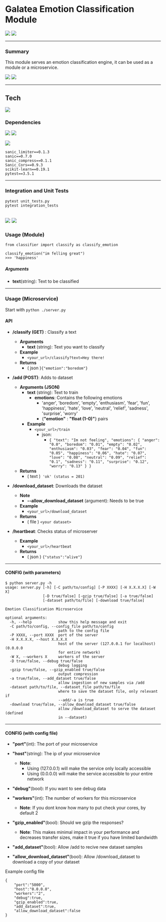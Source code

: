 # Galatea Emotion Classification Module
![](https://img.shields.io/badge/Passed-Integration%20tests-green.svg?&style=for-the-badge) ![](https://img.shields.io/badge/passed-unit%20tests-green.svg?&style=for-the-badge) 

-----
### Summary
This module serves an emotion classification engine, it can be used as a module or a microservice.

![](https://img.shields.io/badge/%20-microservice-yellow.svg?&style=for-the-badge) ![](https://img.shields.io/badge/%20-module-red.svg?&style=for-the-badge) 


-----
## Tech

![](https://img.shields.io/badge/Python-+3.5-yellow.svg?&style=for-the-badge) 

### Dependencies
![](https://img.shields.io/badge/Machine%20Learning-skLearn-orange.svg?&style=for-the-badge) ![](https://img.shields.io/badge/algorithm-naive%20bayes-yellow.svg?&style=for-the-badge)

![](https://img.shields.io/badge/Server%20Framework-sanic-blue.svg?&style=for-the-badge) 


```
sanic_limiter==0.1.3
sanic==0.7.0
sanic_compress==0.1.1
Sanic_Cors==0.9.3
scikit-learn==0.19.1
pytest==3.5.1
```
----
### Integration and Unit Tests
```
pytest unit_tests.py
pytest integration_tests
```
![](https://img.shields.io/badge/Passed-Integration%20tests-green.svg?&style=for-the-badge) ![](https://img.shields.io/badge/passed-unit%20tests-green.svg?&style=for-the-badge) 
----
### Usage (Module)
```
from classifier import classify as classify_emotion

classify_emotion("im felling great")
>>> 'happiness'
```
##### Arguments
- **text**(string): Text to be classified


----
### Usage (Microservice)
Start with `python ./server.py`
#### API
- **/classify (GET)** : Classify a text
    -  **Arguments**
        -   **text** (string): Text you want to classify      
    - **Example**
        - `<your_url>/classify?text=Hey there!`
    - **Returns**
         - ( json )`{"emotion":"boredom"}`
- **/add (POST)**: Adds to dataset
    -  **Arguments (JSON)**
        - **text** (string): Text to train 
            - **emotions**: Contains the following emotions
                - 'anger', 'boredom', 'empty', 'enthusiasm', 'fear', 'fun', 'happiness', 'hate', 'love', 'neutral', 'relief', 'sadness', 'surprise', 'worry' 
                - {**"emotion"** : **"float (1-0)"**} pairs
         - **Example**
            - `<your_url>/train  `
               - json:
                 - `{
  "text": "Im not feeling",
  "emotions": {
    "anger": "0.0",
    "boredom": "0.01",
    "empty": "0.02",
    "enthusiasm": "0.03",
    "fear": "0.04",
    "fun": "0.05",
    "happiness": "0.06",
    "hate": "0.07",
    "love": "0.08",
    "neutral": "0.09",
    "relief": "0.1",
    "sadness": "0.11",
    "surprise": "0.12",
    "worry": "0.13"
  }
}`
    - **Returns**
        - ( text )` 'ok' (status = 201)`
- **/download_dataset**: Downloads the dataset
    -  **Note**
        -   **--allow_download_dataset** (argument): Needs to be true
    - **Example**
        - `<your_url>/download_dataset`
    - **Returns**
         - ( file ) `<your dataset>`

- **/heartbeat**: Checks status of microserver
    - **Example**
        - `<your_url>/heartbeat`
    - **Returns**
         - ( json ) `{"status":"alive"}`
-----
#### CONFIG (with parameters)
```
$ python server.py -h
usage: server.py [-h] [-C path/to/config] [-P XXXX] [-H X.X.X.X] [-W X]
                 [-D true/false] [-gzip true/false] [-a true/false]
                 [-dataset path/to/file] [-download true/false]

Emotion Classification Microservice

optional arguments:
  -h, --help            show this help message and exit
  -C path/to/config, --config_file path/to/config
                        path to the config file
  -P XXXX, --port XXXX  port of the server
  -H X.X.X.X, --host X.X.X.X
                        host of the server (127.0.0.1 for localhost) (0.0.0.0
                        for entire network)
  -W X, --workers X     workers of the server
  -D true/false, --debug true/false
                        debug logging
  -gzip true/false, --gzip_enabled true/false
                        output compression
  -a true/false, --add_dataset true/false
                        allow ingestion of new samples via /add
  -dataset path/to/file, --dataset_file path/to/file
                        where to save the dataset file, only relevant if
                        --add/-a is true
  -download true/false, --allow_download_dataset true/false
                        allow /download_dataset to serve the dataset (defined
                        in --dataset)
```
-----
#### CONFIG (with config file)

- **"port"**(int): The port of your microservice
- **"host"**(string): The ip of your microservice
    - **Note**:
        - Using (127.0.0.1) will make the service only locally accessible
        - Using (0.0.0.0) will make the service accessible to your entire network
- **"debug"**(bool): If you want to see debug data

- **"workers"**(int): The number of workers for this microservice
    - **Note**: If you dont know how many to put check your cores, by default 2 
- **"gzip_enabled"**(bool): Should we gzip the responses?
    - **Note**: This makes minimal impact in your performance and decreases transfer sizes, make it true if you have limited bandwidth
- **"add_dataset"**(bool): Allow /add to recive new dataset samples
- **"allow_download_dataset"**(bool): Allow /download_dataset to download a copy of your dataset

Example config file
```
{
    "port":"5000",
    "host":"0.0.0.0",
    "workers":"2",
    "debug":true,
    "gzip_enabled":true,
    "add_dataset":true,
    "allow_download_dataset":false    
} 
```
